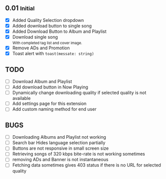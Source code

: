 ## 0.01 <small>Initial</small>

- [x] Added Quality Selection dropdown
- [x] Added download button to single song
- [x] Added Download Button to Album and Playlist
- [x] Download single song\
      <small>With completed tag list and cover image.</small>
- [x] Remove ADs and Promotion
- [x] Toast alert with `toast(messate: string)`

## TODO

- [ ] Download Album and Playlist
- [ ] Add download button in Now Playing
- [ ] Dynamically change downloading quality if selected quality is not available
- [ ] Add settings page for this extension
- [ ] Add custom naming method for end user

## BUGS

- [ ] Downloading Albums and Playlist not working
- [ ] Search bar Hides language selection partially
- [ ] Buttons are not responsive in small screen size
- [ ] Retrieving songs of 320 kbps bite-rate is not working sometimes
- [ ] removing ADs and Banner is not instantaneous
- [ ] Fetching data sometimes gives 403 status if there is no URL for selected quality
